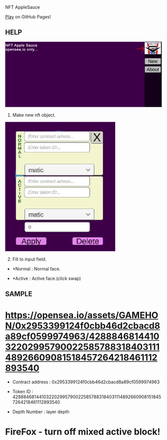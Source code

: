 NFT AppleSauce

[Play](https://gamehon.github.io/NFTAppleSauce/html) on GitHub Pages!  

## HELP

<img src="/help/1.JPG" />

1. Make new nft object.

<img src="/help/2.JPG" />

2. Fill to input field.

- *Normal : Normal face.

- *Active : Active face.(click swap)

## SAMPLE 

# https://opensea.io/assets/GAMEHON/0x2953399124f0cbb46d2cbacd8a89cf0599974963/42888468144103220299579002258578831840311148926609081518457264218461112893540

- Contract address : 0x2953399124f0cbb46d2cbacd8a89cf0599974963

- Token ID : 42888468144103220299579002258578831840311148926609081518457264218461112893540

- Depth Number : layer depth

# FireFox - turn off mixed active block!
